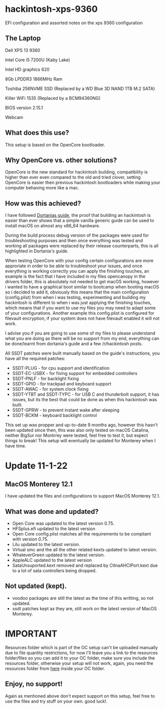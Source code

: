 # hackintosh-xps-9360
EFI configuration and assorted notes on the xps 9360 configuration

## The Laptop
 Dell XPS 13 9360
 
 Intel Core i5 7200U (Kaby Lake)
 
 Intel HD graphics 620
 
 8Gb LPDDR3 1866MHz Ram
 
 Toshiba 256NVME SSD (Replaced by a WD Blue 3D NAND 1TB M.2 SATA)
 
 Killer WiFi 1535 (Replaced by a BCM94360NG)
 
 BIOS version 2.15.1
 
 Webcam
 
## What does this use?
 This setup is based on the OpenCore bootloader.
 
## Why OpenCore vs. other solutions?
  OpenCore is the new standard for hackintosh building, compatibility is higher than ever even compared to the old and tried clover, setting OpenCore is easier then previous hackintosh bootloaders while making your computer behaving more like a mac.
  
## How was this achieved?
  I have followed [Dortanias guide](https://dortania-github-io.thrrip.space/OpenCore-Install-Guide/), the proof that building an hackintosh is easier than ever shows that a simple vanilla generic guide can be used to install macOS on almost any x86_64 hardware.
  
  During the build process debug version of the packages were used for troubleshooting purposes and then once everything was tested and working all packages were replaced by their release counterparts, this is all highlighted in Dortania's guide.
  
  When testing OpenCore with your config certain configurations are more approriate in order to be able to troubleshoot your issues, and once everything is working correctly you can apply the finishing touches, an example is the fact that i have included in my files opencanopy in the drivers folder, this is absolutely not needed to get macOS working, however i wanted to have a graphical boot similar to bootcamp when booting macOS so i decided to add it, obviously this means that the main configuration (config.plist) from when i was testing, experimenting and building my hackintosh is different to when i was just applying the finishing touches, which means that if you want to use my files you may need to adapt some of your configurations.
  Another example this config.plist is configured for filevault encryption, if your system does not have filevault enabled it will not work.
  
  I advise you if you are going to use some of my files to please understand what you are doing as there will be no support from my end, everything can be done/learnt from dortania's guide and a few /r/hackintosh posts.
  
  All SSDT patches were built manually based on the guide's instructions, you have all the required patches:
   - SSDT-PLUG - for cpu support and identification
   - SSDT-EC-USBX - for fixing support for embedded controllers
   - SSDT-PNLF - for backlight fixing
   - SSDT-GPIO - for trackpad and keyboard support
   - SSDT-AWAC - for system clock fixing
   - SSDT-YTBT and SSDT-TYPC - for USB C and thunderbolt support, it has issues, but its the best that could be done as when this hackintosh was built.
   - SSDT-GPRW - to prevent instant wake after sleeping
   - SSDT-BCKM - keyboard backlight control

 This set up was propper and up-to-date 9 months ago, however this hasn't been updated since then, this was also only tested on macOS Catalina, neither BigSur nor Montrrey were tested, feel free to test it, but expect things to break!
 This setup will eventually be updated for Monterey when I have time.

# Update 11-1-22

## MacOS Monterey 12.1

I have updated the files and configurations to support MacOS Monterey 12.1.

## What was done and updated?
- Open Core was updated to the latest version 0.75.
- HFSplus.efi updated to the latest version
- Open Core config.plist matches all the requirements to be compliant with version 0.75.
- Lilu updated to the latest version.
- Virtual smc and the all the other related kexts updated to latest version.
- WhateverGreen updated to the latest version.
- AppleALC updated to the latest version
- SataUnsuported.kext removed and replaced by CtlnaAHCIPort.kext due to a lot of sata controllers being dropped.

## Not updated (kept).
- voodoo packages are still the latest as the time of this writting, so not updated.
- ssdt patches kept as they are, still work on the latest version of MacOS Monterey.

# IMPORTANT
Resources folder which is part of the OC setup can't be uploaded manually due to file quantity restrictions, for now I'll leave you a link to the resources folder/files so you can add it to your OC folder, make sure you include the resources folder, otherwise your setup will not work, again, you need the resources folder from [here](https://github.com/acidanthera/OcBinaryData) inside your OC folder.

## Enjoy, no support!
Again as mentioned above don't expect support on this setup, feel free to use the files and try stuff on your own. good luck!.
